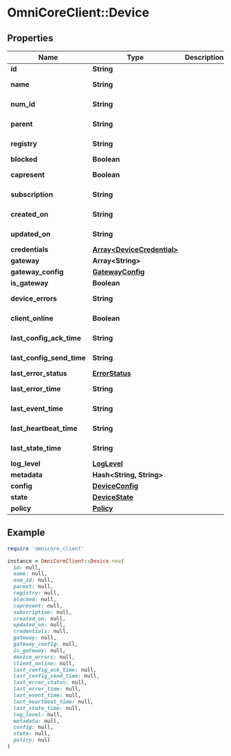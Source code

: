 # OmniCoreClient::Device

## Properties

| Name | Type | Description | Notes |
| ---- | ---- | ----------- | ----- |
| **id** | **String** |  |  |
| **name** | **String** |  | [optional][readonly] |
| **num_id** | **String** |  | [optional][readonly] |
| **parent** | **String** |  | [optional][readonly] |
| **registry** | **String** |  | [optional][readonly] |
| **blocked** | **Boolean** |  | [optional] |
| **capresent** | **Boolean** |  | [optional][readonly] |
| **subscription** | **String** |  | [optional][readonly] |
| **created_on** | **String** |  | [optional][readonly] |
| **updated_on** | **String** |  | [optional][readonly] |
| **credentials** | [**Array&lt;DeviceCredential&gt;**](DeviceCredential.md) |  | [optional] |
| **gateway** | **Array&lt;String&gt;** |  | [optional] |
| **gateway_config** | [**GatewayConfig**](GatewayConfig.md) |  | [optional] |
| **is_gateway** | **Boolean** |  | [optional] |
| **device_errors** | **String** |  | [optional][readonly] |
| **client_online** | **Boolean** |  | [optional][readonly] |
| **last_config_ack_time** | **String** |  | [optional][readonly] |
| **last_config_send_time** | **String** |  | [optional][readonly] |
| **last_error_status** | [**ErrorStatus**](ErrorStatus.md) |  | [optional] |
| **last_error_time** | **String** |  | [optional][readonly] |
| **last_event_time** | **String** |  | [optional][readonly] |
| **last_heartbeat_time** | **String** |  | [optional][readonly] |
| **last_state_time** | **String** |  | [optional][readonly] |
| **log_level** | [**LogLevel**](LogLevel.md) |  | [optional] |
| **metadata** | **Hash&lt;String, String&gt;** |  | [optional] |
| **config** | [**DeviceConfig**](DeviceConfig.md) |  | [optional] |
| **state** | [**DeviceState**](DeviceState.md) |  | [optional] |
| **policy** | [**Policy**](Policy.md) |  | [optional] |

## Example

```ruby
require 'omnicore_client'

instance = OmniCoreClient::Device.new(
  id: null,
  name: null,
  num_id: null,
  parent: null,
  registry: null,
  blocked: null,
  capresent: null,
  subscription: null,
  created_on: null,
  updated_on: null,
  credentials: null,
  gateway: null,
  gateway_config: null,
  is_gateway: null,
  device_errors: null,
  client_online: null,
  last_config_ack_time: null,
  last_config_send_time: null,
  last_error_status: null,
  last_error_time: null,
  last_event_time: null,
  last_heartbeat_time: null,
  last_state_time: null,
  log_level: null,
  metadata: null,
  config: null,
  state: null,
  policy: null
)
```

